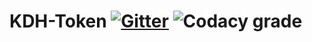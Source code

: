 # KDH-Token [![Gitter](https://img.shields.io/gitter/room/nwjs/nw.js.svg)](https://gitter.im/HydraHashGraph/Lobby#) ![Codacy grade](https://img.shields.io/badge/Code%20Quality-A-brightgreen.svg)
